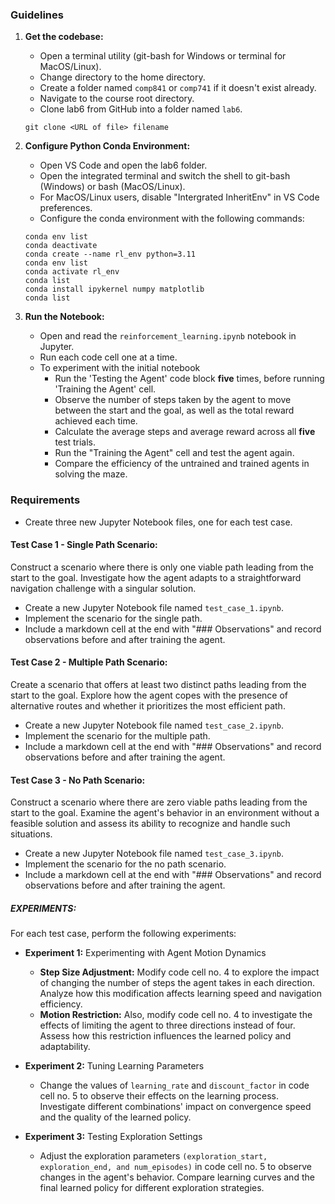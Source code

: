 ### Guidelines

1. **Get the codebase:**
   - Open a terminal utility (git-bash for Windows or terminal for MacOS/Linux).
   - Change directory to the home directory.
   - Create a folder named `comp841` or `comp741` if it doesn't exist already.
   - Navigate to the course root directory.
   - Clone lab6 from GitHub into a folder named `lab6`.
   ```
   git clone <URL of file> filename
   ```

2. **Configure Python Conda Environment:**
   - Open VS Code and open the lab6 folder.
   - Open the integrated terminal and switch the shell to git-bash (Windows) or bash (MacOS/Linux).
   - For MacOS/Linux users, disable "Intergrated InheritEnv" in VS Code preferences.
   - Configure the conda environment with the following commands:
   ```
   conda env list
   conda deactivate
   conda create --name rl_env python=3.11
   conda env list
   conda activate rl_env
   conda list
   conda install ipykernel numpy matplotlib
   conda list
   ```

3. **Run the Notebook:**
   - Open and read the `reinforcement_learning.ipynb` notebook in Jupyter.
   - Run each code cell one at a time.
   - To experiment with the initial notebook
        - Run the 'Testing the Agent' code block **five** times, before running 'Training the Agent' cell.
        - Observe the number of steps taken by the agent to move between the start and the goal, as well as the total reward achieved each time.
        - Calculate the average steps and average reward across all **five** test trials.
        - Run the "Training the Agent" cell and test the agent again.
        - Compare the efficiency of the untrained and trained agents in solving the maze.

### Requirements
- Create three new Jupyter Notebook files, one for each test case.

#### Test Case 1 - Single Path Scenario:
Construct a scenario where there is only one viable path leading from the start to the goal.
Investigate how the agent adapts to a straightforward navigation challenge with a singular solution.

- Create a new Jupyter Notebook file named `test_case_1.ipynb`.
- Implement the scenario for the single path.
- Include a markdown cell at the end with "### Observations" and record observations before and after training the agent.

#### Test Case 2 - Multiple Path Scenario:
Create a scenario that offers at least two distinct paths leading from the start to the goal.
Explore how the agent copes with the presence of alternative routes and whether it prioritizes the most efficient path.

- Create a new Jupyter Notebook file named `test_case_2.ipynb`.
- Implement the scenario for the multiple path.
- Include a markdown cell at the end with "### Observations" and record observations before and after training the agent.

#### Test Case 3 - No Path Scenario:
Construct a scenario where there are zero viable paths leading from the start to the goal.
Examine the agent's behavior in an environment without a feasible solution and assess its ability to recognize and handle such situations.

- Create a new Jupyter Notebook file named `test_case_3.ipynb`.
- Implement the scenario for the no path scenario.
- Include a markdown cell at the end with "### Observations" and record observations before and after training the agent.

##### EXPERIMENTS:
For each test case, perform the following experiments:

- **Experiment 1:** Experimenting with Agent Motion Dynamics
  - **Step Size Adjustment:** Modify code cell no. 4 to explore the impact of changing the number of steps the agent takes in each direction. Analyze how this modification affects learning speed and navigation efficiency.
  - **Motion Restriction:** Also, modify code cell no. 4 to investigate the effects of limiting the agent to three directions instead of four. Assess how this restriction influences the learned policy and adaptability.

- **Experiment 2:** Tuning Learning Parameters
  - Change the values of `learning_rate` and `discount_factor` in code cell no. 5 to observe their effects on the learning process. Investigate different combinations' impact on convergence speed and the quality of the learned policy.

- **Experiment 3:** Testing Exploration Settings
  - Adjust the exploration parameters `(exploration_start, exploration_end, and num_episodes)` in code cell no. 5 to observe changes in the agent's behavior. Compare learning curves and the final learned policy for different exploration strategies.
